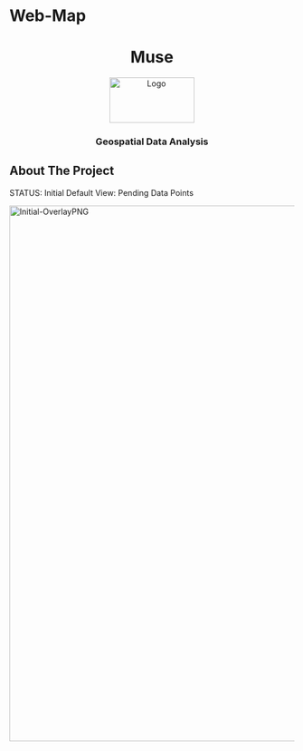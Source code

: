 # Web-Map


<h1 align="center">Muse</h1>
<p id="top" align="center">
    <img src="https://user-images.githubusercontent.com/84526474/135913675-645d3e6d-79f9-423f-b27a-f0431c9f2dc8.PNG" alt="Logo" width="150" height="80">
  </a>
  
  <h3 align="center">Geospatial Data Analysis </h3>

  <p align="center">
    
 




<!-- ABOUT THE PROJECT -->
## About The Project
  
  <p>STATUS: Initial Default View: Pending Data Points</p>


<img width="945" alt="Initial-OverlayPNG" src="https://user-images.githubusercontent.com/84526474/135913885-54c1d853-c24e-431f-a7a6-0a8ef35d20da.PNG">




<p>

</p>
